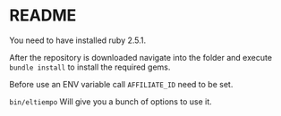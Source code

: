 # README

You need to have installed ruby 2.5.1.

After the repository is downloaded navigate into the folder and execute
`bundle install`
to install the required gems.

Before use an ENV variable call  `AFFILIATE_ID` need to be set.

`bin/eltiempo`
Will give you a bunch of options to use it.
